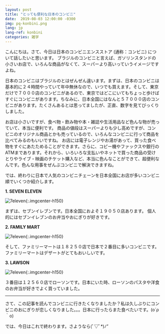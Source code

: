 ```yaml
---
layout: post
title: "とっても便利な日本のコンビニ"
date:  2019-08-03 12:00:00 -0300
img: pq-konbini.png
lang: jp
lang-ref: konbini
categories: 雑学
---
```


こんにちは。さて、今日は日本のコンビニエンスストア (通称：コンビニ) について話したいと思います。
ブラジルのコンビニと言えば、ガソリンスタンドの小さいお店で、いろんな商品がなくて、スーパーより高いっていうイメージですよね。

日本のコンビニはブラジルのとはぜんぜん違います。まずは、日本のコンビニは基本的に２４時間やっていて年中無休なので、いつでも買えます。そして、東京だけで７０００店のコンビニがあるので、東京ではどこにいてもちょっと歩けばすぐにコンビニがあります。ちなみに、日本全国にはなんと５７０００店のコンビニがあります。たくさんあるとは思ってましたが、正直、数字を見てびっくりしました。

お店は小さいですが、食べ物・飲み物や本・雑誌や生活用品など色んな物が売っていて、本当に便利です。
商品の値段はスーパーよりも少し高めですが、コンビニのオリジナル商品とかも売っているので、いろんなコンビニに行って商品を比べてみるのもいいですね。
お店には電子レンジやお湯があって、買った食べ物をすぐにあたためることができます。さらに、コピー機やファックスや銀行のATMまであります。それから、いろいろな支払いやネットで買った商品の受けとりやライブ・映画のチケット購入など、本当に色んなことができて、超便利なんです。色んな用事をぜんぶコンビニで解決できますね。

では、終わりに日本で人気のコンビニチェーンを日本全国にお店が多いコンビニ順でいくつか紹介します。

**1. SEVEN ELEVEN**

![7eleven]({{site.baseurl}}/images/konbini-1.png){:.imgcenter-h150}

まずは、セブンイレブンです。日本全国におよそ１９０５０店あります。
個人的にはセブンイレブンのお弁当やおにぎりが好きです。

**2. FAMILY MART**

![7eleven]({{site.baseurl}}/images/konbini-3.png){:.imgcenter-h150}

そして、ファミリーマートは１８２５０店で日本で２番目に多いコンビニです。
ファミリーマートはデザートがとてもおいしいです。

**3. LAWSON**

![7eleven]({{site.baseurl}}/images/konbini-2.png){:.imgcenter-h150}

３番目は１２５６０店でローソンです。日本にいた時、ローソンのパスタや洋食のお弁当が好きでよく買っていました。

---

さて、この記事を読んでコンビニに行きたくなりましたか？私は久しぶりにコンビニのおにぎりが恋しくなりました。。。日本に行ったらまた食べたいです。(o´ρ｀o)

では、今日はこれで終わります。さようなら(ﾟ▽ﾟ*)ﾉ”
